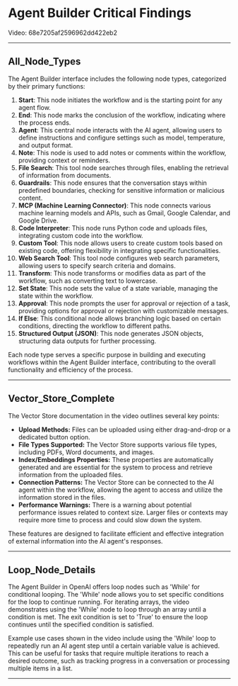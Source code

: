 # Agent Builder Critical Findings

Video: 68e7205af2596962dd422eb2

---

## All_Node_Types

The Agent Builder interface includes the following node types, categorized by their primary functions:

1. **Start**: This node initiates the workflow and is the starting point for any agent flow.
2. **End**: This node marks the conclusion of the workflow, indicating where the process ends.
3. **Agent**: This central node interacts with the AI agent, allowing users to define instructions and configure settings such as model, temperature, and output format.
4. **Note**: This node is used to add notes or comments within the workflow, providing context or reminders.
5. **File Search**: This tool node searches through files, enabling the retrieval of information from documents.
6. **Guardrails**: This node ensures that the conversation stays within predefined boundaries, checking for sensitive information or malicious content.
7. **MCP (Machine Learning Connector)**: This node connects various machine learning models and APIs, such as Gmail, Google Calendar, and Google Drive.
8. **Code Interpreter**: This node runs Python code and uploads files, integrating custom code into the workflow.
9. **Custom Tool**: This node allows users to create custom tools based on existing code, offering flexibility in integrating specific functionalities.
10. **Web Search Tool**: This tool node configures web search parameters, allowing users to specify search criteria and domains.
11. **Transform**: This node transforms or modifies data as part of the workflow, such as converting text to lowercase.
12. **Set State**: This node sets the value of a state variable, managing the state within the workflow.
13. **Approval**: This node prompts the user for approval or rejection of a task, providing options for approval or rejection with customizable messages.
14. **If Else**: This conditional node allows branching logic based on certain conditions, directing the workflow to different paths.
15. **Structured Output (JSON)**: This node generates JSON objects, structuring data outputs for further processing.

Each node type serves a specific purpose in building and executing workflows within the Agent Builder interface, contributing to the overall functionality and efficiency of the process.

---

## Vector_Store_Complete

The Vector Store documentation in the video outlines several key points:

- **Upload Methods:** Files can be uploaded using either drag-and-drop or a dedicated button option.
- **File Types Supported:** The Vector Store supports various file types, including PDFs, Word documents, and images.
- **Index/Embeddings Properties:** These properties are automatically generated and are essential for the system to process and retrieve information from the uploaded files.
- **Connection Patterns:** The Vector Store can be connected to the AI agent within the workflow, allowing the agent to access and utilize the information stored in the files.
- **Performance Warnings:** There is a warning about potential performance issues related to context size. Larger files or contexts may require more time to process and could slow down the system.

These features are designed to facilitate efficient and effective integration of external information into the AI agent's responses.

---

## Loop_Node_Details

The Agent Builder in OpenAI offers loop nodes such as 'While' for conditional looping. The 'While' node allows you to set specific conditions for the loop to continue running. For iterating arrays, the video demonstrates using the 'While' node to loop through an array until a condition is met. The exit condition is set to 'True' to ensure the loop continues until the specified condition is satisfied. 

Example use cases shown in the video include using the 'While' loop to repeatedly run an AI agent step until a certain variable value is achieved. This can be useful for tasks that require multiple iterations to reach a desired outcome, such as tracking progress in a conversation or processing multiple items in a list.

---


